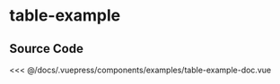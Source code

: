 # table-example
<Demo componentName="examples-table-example-doc" />

## Source Code

<SourceCode>
<<< @/docs/.vuepress/components/examples/table-example-doc.vue
</SourceCode>
